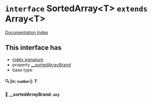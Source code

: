 # `interface` SortedArray\<T> `extends` Array\<T>

[Documentation Index](../README.md)

## This interface has

- [index signature](#-n-number-t)
- property [ \_\_sortedArrayBrand](#--__sortedarraybrand-any)
- base type


#### 🔍 [n: `number`]: T



#### 📄  \_\_sortedArrayBrand: `any`



